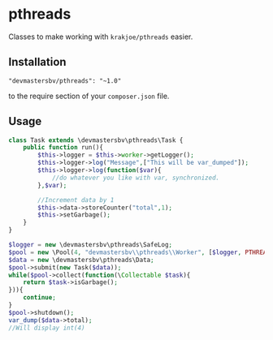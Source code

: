 pthreads
=========================

Classes to make working with ```krakjoe/pthreads``` easier.

Installation
------------
```
"devmastersbv/pthreads": "~1.0"
```

to the require section of your `composer.json` file.

Usage
------------
```php
class Task extends \devmastersbv\pthreads\Task {
    public function run(){
        $this->logger = $this->worker->getLogger();
        $this->logger->log("Message",["This will be var_dumped"]);
        $this->logger->log(function($var){
            //do whatever you like with var, synchronized.
        },$var);

        //Increment data by 1
        $this->data->storeCounter("total",1);
        $this->setGarbage();
    }
}

$logger = new \devmastersbv\pthreads\SafeLog;
$pool = new \Pool(4, "devmastersbv\\pthreads\\Worker", [$logger, PTHREADS_INHERIT_NONE, "vendor/autoload.php"]);
$data = new \devmastersbv\pthreads\Data;
$pool->submit(new Task($data));
while($pool->collect(function(\Collectable $task){
    return $task->isGarbage();
})){
    continue;
}
$pool->shutdown();
var_dump($data->total);
//Will display int(4)
```

